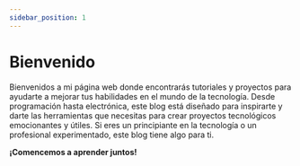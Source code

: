 ```yaml
---
sidebar_position: 1
---
```


# Bienvenido

Bienvenidos a mi página web donde encontrarás tutoriales y proyectos para ayudarte a mejorar tus habilidades en el mundo de la tecnología. Desde programación hasta electrónica, este blog está diseñado para inspirarte y darte las herramientas que necesitas para crear proyectos tecnológicos emocionantes y útiles. Si eres un principiante en la tecnología o un profesional experimentado, este blog tiene algo para ti. 

<strong>¡Comencemos a aprender juntos!</strong>



